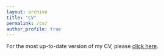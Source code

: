 ```yaml
---
layout: archive
title: "CV"
permalink: /cv/
author_profile: true
---
```


For the most up-to-date version of my CV, please [click here](/files/CV_May_24.pdf).
